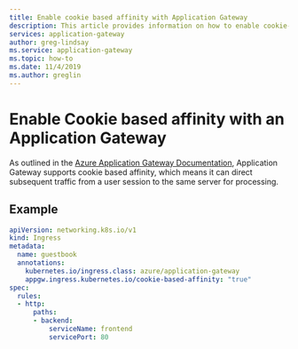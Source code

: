 ```yaml
---
title: Enable cookie based affinity with Application Gateway
description: This article provides information on how to enable cookie-based affinity with an Application Gateway. 
services: application-gateway
author: greg-lindsay
ms.service: application-gateway
ms.topic: how-to
ms.date: 11/4/2019
ms.author: greglin
---
```


# Enable Cookie based affinity with an Application Gateway
As outlined in the [Azure Application Gateway Documentation](./application-gateway-components.md#http-settings), Application Gateway supports cookie based affinity, which means it can direct subsequent traffic from a user session to the same server for processing.

## Example
```yaml
apiVersion: networking.k8s.io/v1
kind: Ingress
metadata:
  name: guestbook
  annotations:
    kubernetes.io/ingress.class: azure/application-gateway
    appgw.ingress.kubernetes.io/cookie-based-affinity: "true"
spec:
  rules:
  - http:
      paths:
      - backend:
          serviceName: frontend
          servicePort: 80
```